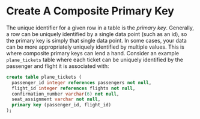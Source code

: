 # Create A Composite Primary Key

The unique identifier for a given row in a table is the _primary key_. Generally, a row can be uniquely identified by a single data point (such as an id), so the primary key is simply that single data point. In some cases, your data can be more appropriately uniquely identified by multiple values. This is where composite primary keys can lend a hand. Consider an example `plane_tickets` table where each ticket can be uniquely identified by the passenger and flight it is associated with:

```sql
create table plane_tickets (
  passenger_id integer references passengers not null,
  flight_id integer references flights not null,
  confirmation_number varchar(6) not null,
  seat_assignment varchar not null,
  primary key (passenger_id, flight_id)
);
```

